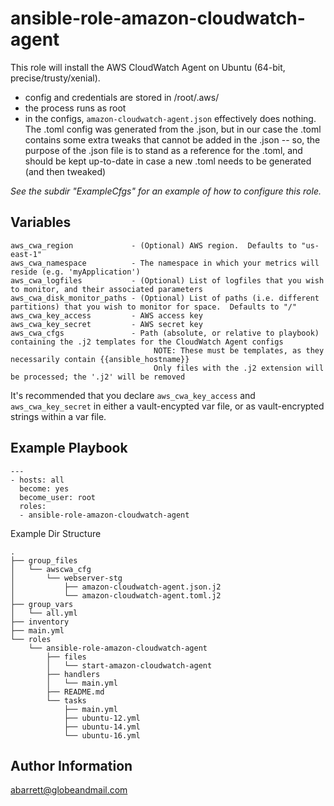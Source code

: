 ansible-role-amazon-cloudwatch-agent
======

This role will install the AWS CloudWatch Agent on Ubuntu (64-bit, precise/trusty/xenial).
- config and credentials are stored in /root/.aws/
- the process runs as root
- in the configs, `amazon-cloudwatch-agent.json` effectively does nothing.  The .toml config was generated from the .json, but in our case the .toml contains some extra tweaks that cannot be added in the .json -- so, the purpose of the .json file is to stand as a reference for the .toml, and should be kept up-to-date in case a new .toml needs to be generated (and then tweaked)

*See the subdir "ExampleCfgs" for an example of how to configure this role.*

Variables
------

```
aws_cwa_region             - (Optional) AWS region.  Defaults to "us-east-1"
aws_cwa_namespace          - The namespace in which your metrics will reside (e.g. 'myApplication')
aws_cwa_logfiles           - (Optional) List of logfiles that you wish to monitor, and their associated parameters
aws_cwa_disk_monitor_paths - (Optional) List of paths (i.e. different partitions) that you wish to monitor for space.  Defaults to "/"
aws_cwa_key_access         - AWS access key
aws_cwa_key_secret         - AWS secret key
aws_cwa_cfgs               - Path (absolute, or relative to playbook) containing the .j2 templates for the CloudWatch Agent configs
                                NOTE: These must be templates, as they necessarily contain {{ansible_hostname}}
                                Only files with the .j2 extension will be processed; the '.j2' will be removed
```

It's recommended that you declare `aws_cwa_key_access` and `aws_cwa_key_secret` in either a vault-encypted var file, or as vault-encrypted strings within a var file.



Example Playbook
------

```
---
- hosts: all
  become: yes
  become_user: root
  roles:
  - ansible-role-amazon-cloudwatch-agent

```

Example Dir Structure

```
.
├── group_files
│   └── awscwa_cfg
│       └── webserver-stg
│           ├── amazon-cloudwatch-agent.json.j2
│           └── amazon-cloudwatch-agent.toml.j2
├── group_vars
│   └── all.yml
├── inventory
├── main.yml
└── roles
    └── ansible-role-amazon-cloudwatch-agent
        ├── files
        │   └── start-amazon-cloudwatch-agent
        ├── handlers
        │   └── main.yml
        ├── README.md
        └── tasks
            ├── main.yml
            ├── ubuntu-12.yml
            ├── ubuntu-14.yml
            └── ubuntu-16.yml
```


Author Information
------

abarrett@globeandmail.com
